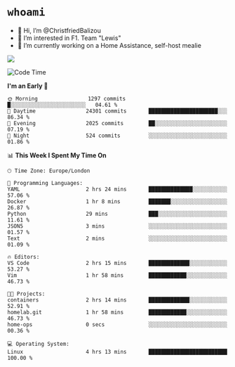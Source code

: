 # `whoami`

- 👋 Hi, I’m @ChristfriedBalizou
- 👀 I’m interested in F1. Team "Lewis"
- 🌱 I’m currently working on a Home Assistance, self-host mealie
<!--
- 💞️ I’m looking to collaborate on
- 📫 How to reach me /dev/stdin
-->


![](https://github-readme-stats.vercel.app/api?username=Christfriedbalizou&show_icons=true&hide_title=true&theme=solarized-dark&count_private=true&hide=stars)
<!-- 
  ![](https://github-readme-stats.vercel.app/api/top-langs/?username=Christfriedbalizou&show_icons=true&hide_title=true&theme=solarized-dark&layout=compact&show_icons=true&count_private=false)
-->


<!--START_SECTION:waka-->
![Code Time](http://img.shields.io/badge/Code%20Time-18%20hrs%2044%20mins-blue)

**I'm an Early 🐤** 

```text
🌞 Morning                1297 commits        █░░░░░░░░░░░░░░░░░░░░░░░░   04.61 % 
🌆 Daytime                24301 commits       ██████████████████████░░░   86.34 % 
🌃 Evening                2025 commits        ██░░░░░░░░░░░░░░░░░░░░░░░   07.19 % 
🌙 Night                  524 commits         ░░░░░░░░░░░░░░░░░░░░░░░░░   01.86 % 
```


📊 **This Week I Spent My Time On** 

```text
🕑︎ Time Zone: Europe/London

💬 Programming Languages: 
YAML                     2 hrs 24 mins       ██████████████░░░░░░░░░░░   57.06 % 
Docker                   1 hr 8 mins         ███████░░░░░░░░░░░░░░░░░░   26.87 % 
Python                   29 mins             ███░░░░░░░░░░░░░░░░░░░░░░   11.61 % 
JSON5                    3 mins              ░░░░░░░░░░░░░░░░░░░░░░░░░   01.57 % 
Text                     2 mins              ░░░░░░░░░░░░░░░░░░░░░░░░░   01.09 % 

🔥 Editors: 
VS Code                  2 hrs 15 mins       █████████████░░░░░░░░░░░░   53.27 % 
Vim                      1 hr 58 mins        ████████████░░░░░░░░░░░░░   46.73 % 

🐱‍💻 Projects: 
containers               2 hrs 14 mins       █████████████░░░░░░░░░░░░   52.91 % 
homelab.git              1 hr 58 mins        ████████████░░░░░░░░░░░░░   46.73 % 
home-ops                 0 secs              ░░░░░░░░░░░░░░░░░░░░░░░░░   00.36 % 

💻 Operating System: 
Linux                    4 hrs 13 mins       █████████████████████████   100.00 % 
```


<!--END_SECTION:waka-->


<!---
ChristfriedBalizou/ChristfriedBalizou is a ✨ special ✨ repository because its `README.md` (this file) appears on your GitHub profile.
You can click the Preview link to take a look at your changes.
--->
